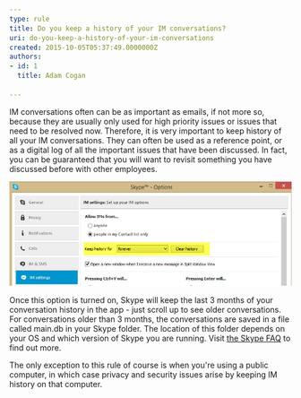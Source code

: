 ```yaml
---
type: rule
title: Do you keep a history of your IM conversations?
uri: do-you-keep-a-history-of-your-im-conversations
created: 2015-10-05T05:37:49.0000000Z
authors:
- id: 1
  title: Adam Cogan

---
```


IM conversations often can be as important as emails, if not more so, because they are usually only used for high priority issues or issues that need to be resolved now. Therefore, it is very important to keep history of all your IM conversations. They can often be used as a reference point, or as a digital log of all the important issues that have been discussed. In fact, you can be guaranteed that you will want to revisit something you have discussed before with other employees.





![ You can find the option to save your conversation history in your Skype options under IM & SMS | IM Settings](save-skype-conversation-history-forever.jpg)



Once this option is turned on, Skype will keep the last 3 months of your conversation history in the app - just scroll up to see older conversations. For conversations older than 3 months, the conversations are saved in a file called main.db in your Skype folder. The location of this folder depends on your OS and which version of Skype you are running. Visit [the Skype FAQ](https://support.skype.com/en/faq/FA392/where-can-i-find-my-conversation-history-in-skype-for-windows-desktop-and-what-can-i-do-with-it#4) to find out more. 




The only exception to this rule of course is when you're using a public computer, in which case privacy and security issues arise by keeping IM history on that computer.
